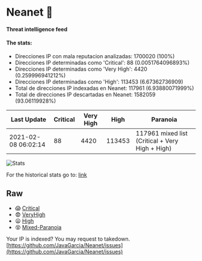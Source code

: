 # Neanet :hocho:
#### Threat intelligence feed
#### The stats:

- Direcciones IP con mala reputacion analizadas: 1700020 (100%)
- Direcciones IP determinadas como 'Critical':  88 (0.0051764096893%)
- Direcciones IP determinadas como 'Very High':  4420 (0.259996941212%)
- Direcciones IP determinadas como 'High':  113453 (6.67362736909)
- Total de direcciones IP indexadas en Neanet:  117961 (6.93880071999%)
- Total de direcciones IP descartadas en Neanet:  1582059 (93.06119928%)

| Last Update | Critical | Very High | High | Paranoia |
| --- | --- | --- | --- | --- |
| 2021-02-08 06:02:14 | 88 | 4420 | 113453 | 117961 mixed list (Critical + Very High + High)|

![Stats](https://docs.google.com/spreadsheets/d/e/2PACX-1vSnaNMIXVabIpDJjufMlzH7poXnshF3mgd8Is1g9ytUEzVsP5my4Trn8f-xkoLLQ38xpL3HtmUexLo6/pubchart?oid=501124687&format=image)

For the historical stats go to: [link](/stats.csv)
## Raw
- :scream: [Critical](https://raw.githubusercontent.com/JavaGarcia/Neanet/master/blacklists/neanet_critical.txt)
- :fearful: [VeryHigh](https://raw.githubusercontent.com/JavaGarcia/Neanet/master/blacklists/neanet_veryHigh.txtt)
- :frowning: [High](https://raw.githubusercontent.com/JavaGarcia/Neanet/master/blacklists/neanet_high.txt)
- :dizzy_face: [Mixed-Paranoia](https://raw.githubusercontent.com/JavaGarcia/Neanet/master/blacklists/neanet_all.txt)


Your IP is indexed? You may request to takedown. [https://github.com/JavaGarcia/Neanet/issues](https://github.com/JavaGarcia/Neanet/issues)












































































































































































































































































































































































































































































































































































































































































































































































































































































































































































































































































































































































































































































































































































































































































































































































































































































































































































































































































































































































































































































































































































































































































































































































































































































































































































































































































































































































































































































































































































































































































































































































































































































































































































































































































































































































































































































































































































































































































































































































































































































































































































































